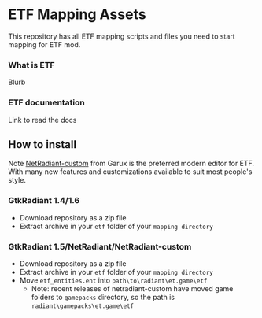 # ETF Mapping Assets
This repository has all ETF mapping scripts and files you need to start mapping for ETF mod.

### What is ETF
Blurb

### ETF documentation
Link to read the docs

## How to install

Note [NetRadiant-custom](https://github.com/Garux/netradiant-custom) from Garux is the preferred modern editor for ETF. With many new features and customizations available to suit most people's style.

### GtkRadiant 1.4/1.6
* Download repository as a zip file
* Extract archive in your `etf` folder of your `mapping directory`

### GtkRadiant 1.5/NetRadiant/NetRadiant-custom
* Download repository as a zip file
* Extract archive in your `etf` folder of your `mapping directory`
* Move `etf_entities.ent` into `path\to\radiant\et.game\etf`
  * Note: recent releases of netradiant-custom have moved game folders to `gamepacks` directory, so the path is `radiant\gamepacks\et.game\etf`
